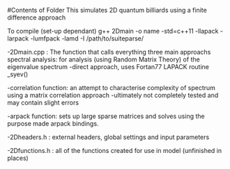 #Contents of Folder
This simulates 2D quantum billiards using a finite difference approach

To compile (set-up dependant) g++ 2Dmain -o name -std=c++11 -llapack -larpack -lumfpack -lamd -I /path/to/suiteparse/ 

-2Dmain.cpp : The function that calls everything three main approachs
  spectral analysis: for analysis (using Random Matrix Theory) of the eigenvalue spectrum
    -direct approach, uses Fortan77 LAPACK routine _syev()
  
-correlation function: an attempt to characterise complexity of spectrum using a matrix
  correlation approach -ultimately not completely tested and may contain slight errors
  
-arpack function: sets up large sparse matrices and solves using the purpose made arpack bindings. 

-2Dheaders.h : external headers, global settings and input parameters

-2Dfunctions.h : all of the functions created for use in model (unfinished in places)
